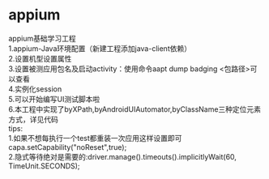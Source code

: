 # appium
appium基础学习工程  
1.appium-Java环境配置（新建工程添加java-client依赖）  
2.设置机型设置属性  
3.设置被测应用包名及启动activity：使用命令aapt dump badging <包路径>可以查看  
4.实例化session  
5.可以开始编写UI测试脚本啦  
6.本工程中实现了byXPath,byAndroidUIAutomator,byClassName三种定位元素方式，详见代码  
tips:  
1.如果不想每执行一个test都重装一次应用这样设置即可capa.setCapability("noReset",true);	  
2.隐式等待绝对是需要的:driver.manage().timeouts().implicitlyWait(60, TimeUnit.SECONDS);


